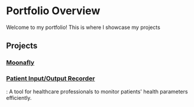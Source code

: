 # Portfolio Overview

Welcome to my portfolio! This is where I showcase my projects

## Projects

### [Moonafly](./moonafly.md)

### [Patient Input/Output Recorder](./patient-input-output-recorder.md)

:   A tool for healthcare professionals to monitor patients' health parameters efficiently.
